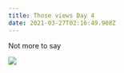 ```yaml
---
title: Those views Day 4
date: 2021-03-27T02:16:49.908Z
---
```

Not more to say

![](/images/a5f553d4-265f-4fd0-8f2a-c529427b2c00.jpeg)